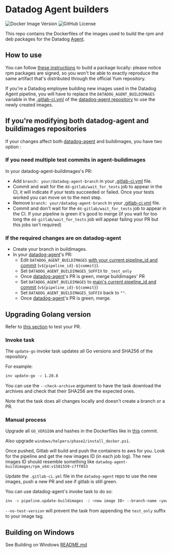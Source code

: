 # Datadog Agent builders

![Docker Image Version](https://img.shields.io/docker/v/datadog/agent-buildimages-deb_x64)
![GitHub License](https://img.shields.io/github/license/datadog/datadog-agent-buildimages)

This repo contains the Dockerfiles of the images used to build the rpm and deb
packages for the Datadog [Agent][agent].

## How to use

You can follow [these instructions][agent-omnibus] to build a package locally:
please notice rpm packages are signed, so you won't be able to exactly reproduce
the same artifact that's distributed through the official Yum repository.

If you're a Datadog employee building new images used in the Datadog Agent
pipeline, you will have to replace the `DATADOG_AGENT_BUILDIMAGES` variable
in the [.gitlab-ci.yml](https://github.com/DataDog/datadog-agent/blob/master/.gitlab-ci.yml)
of the [datadog-agent repository][agent] to use the newly created images.

## If you're modifying both datadog-agent and buildimages repositories

If your changes affect both [datadog-agent][agent] and buildimages, you have two option :

### If you need multiple test commits in agent-buildimages
In your datadog-agent-buildimages's PR:
  - Add `branch: your/datadog-agent-branch` in your [.gitlab-ci.yml](https://github.com/DataDog/datadog-agent-buildimages/blob/fcc4843103d3bfdb976da845133ad3edc48754b2/.gitlab-ci.yml#L261-L263) file.
  - Commit and wait for the `dd-gitlab/wait_for_tests` job to appear in the CI, it will indicate if your tests succeeded or failed. Once your tests worked you can move on to the next step.
  - Remove `branch: your/datadog-agent-branch` in your [.gitlab-ci.yml](https://github.com/DataDog/datadog-agent-buildimages/blob/fcc4843103d3bfdb976da845133ad3edc48754b2/.gitlab-ci.yml#L261-L263) file.
  - Commit and don't wait for the `dd-gitlab/wait_for_tests` job to appear in the CI. If your pipeline is green it's good to merge (if you wait for too long the `dd-gitlab/wait_for_tests` job will appear failing your PR but this jobs isn't required)
### If the required changes are on datadog-agent

  - Create your branch in buildimages.
  - In your [datadog-agent][agent]'s PR:
    - Edit `DATADOG_AGENT_BUILDIMAGES` [with your current pipeline_id and commit](https://github.com/DataDog/datadog-agent/blob/69b46c9b8103d12364c8eb01e23a83e4c9efcf21/.gitlab-ci.yml/#L161-L162) (`v${pipeline_id}-${commit}`).
    - Set `DATADOG_AGENT_BUILDIMAGES_SUFFIX` to `_test_only`
    - Once [datadog-agent][agent]'s PR is green, merge buildimages' PR
    - Set `DATADOG_AGENT_BUILDIMAGES` to [main's current pipeline_id and commit](https://github.com/DataDog/datadog-agent/blob/69b46c9b8103d12364c8eb01e23a83e4c9efcf21/.gitlab-ci.yml/#L161-L162) (`v${pipeline_id}-${commit}`)
    - Set `DATADOG_AGENT_BUILDIMAGES_SUFFIX` back to `""`.
    - Once [datadog-agent][agent]'s PR is green, merge.

[agent]: https://github.com/DataDog/datadog-agent
[agent-omnibus]: https://github.com/DataDog/datadog-agent/blob/master/docs/dev/agent_omnibus.md

## Upgrading Golang version

Refer to [this section](#If-you-need-multiple-test-commits-in-agent-buildimages) to test your PR.

### Invoke task
The `update-go` invoke task updates all Go versions and SHA256 of the repository.

For example:
```sh
inv update-go -v 1.20.8
```
You can use the `--check-archive` argument to have the task download the archives and check that
their SHA256 are the expected ones.

Note that the task does all changes locally and doesn't create a branch or a PR.

### Manual process
Upgrade all `GO_VERSION` and hashes in the Dockerfiles like in
[this](https://github.com/DataDog/datadog-agent-buildimages/commit/4fdacd48725fdbab84d8fc0e27f9fc23ac5e7d9a) commit.

Also upgrade `windows/helpers/phase2/install_docker.ps1`.

Once pushed, Gitlab will build and push the containers to aws for you. Look for
the pipeline and get the new images ID (in each job log). The
new images ID should resemble something like
`datadog-agent-buildimages/rpm_x64:v1581559-c7ff053`

Update the `.gitlab-ci.yml` file in the `datadog-agent` repo to use the new images,
push a new PR and see if gitlab is still green.

You can use datadog-agent's invoke task to do so:
```sh
inv -e pipeline.update-buildimages -i <new image ID> --branch-name <your working branch> [--no-test-version]
```
`--no-test-version` will prevent the task from appending the `test_only` suffix to your image tag.

## Building on Windows
See Building on Windows [README.md](windows/README.md)
